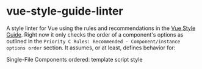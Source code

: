 # vue-style-guide-linter
A style linter for Vue using the rules and recommendations in the [Vue Style Guide](https://vuejs.org/v2/style-guide/).  Right now it only checks the order of a component's options as outlined in the `Priority C Rules: Recommended - Component/instance options order` section.  It assumes, or at least, defines behavior for:

Single-File Components ordered: template script style
